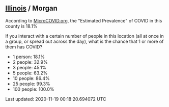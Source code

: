 
## [Illinois](/united-states/illinois) / Morgan

According to [MicroCOVID.org](http://microcovid.org),
the "Estimated Prevalence" of COVID in this county is 18.1%

If you interact with a certain number of people in this location
(all at once in a group, or spread out across the day), what is the chance that
1 or more of them has COVID?

- 1 person: 18.1%
- 2 people: 32.9%
- 3 people: 45.1%
- 5 people: 63.2%
- 10 people: 86.4%
- 25 people: 99.3%
- 100 people: 100.0%

Last updated: 2020-11-19 00:18:20.694072 UTC
